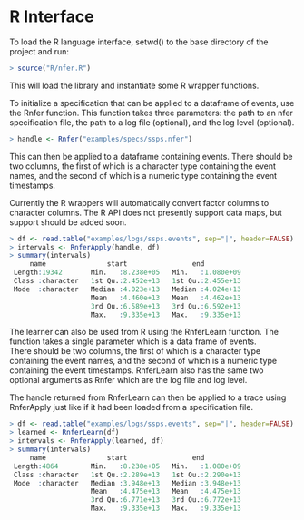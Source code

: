 R Interface
=============================================================================
To load the R language interface, setwd() to the base directory of the project
and run:

```R
> source("R/nfer.R")
```

This will load the library and instantiate some R wrapper functions.

To initialize a specification that can be applied to a dataframe of events, use
the Rnfer function.  This function takes three parameters: the path to an nfer
specification file, the path to a log file (optional), and the log level (optional).

```R
> handle <- Rnfer("examples/specs/ssps.nfer")
```

This can then be applied to a dataframe containing events.  There should be two 
columns, the first of which is a character type containing the event names, and 
the second of which is a numeric type containing the event timestamps.

Currently the R wrappers will automatically convert factor columns to character 
columns.  The R API does not presently support data maps, but support should be
added soon.

```R
> df <- read.table("examples/logs/ssps.events", sep="|", header=FALSE)
> intervals <- RnferApply(handle, df)
> summary(intervals)
     name               start                end           
 Length:19342       Min.   :8.238e+05   Min.   :1.080e+09  
 Class :character   1st Qu.:2.452e+13   1st Qu.:2.455e+13  
 Mode  :character   Median :4.023e+13   Median :4.024e+13  
                    Mean   :4.460e+13   Mean   :4.462e+13  
                    3rd Qu.:6.589e+13   3rd Qu.:6.592e+13  
                    Max.   :9.335e+13   Max.   :9.335e+13  
```

The learner can also be used from R using the RnferLearn function.
The function takes a single parameter which is a data frame of events.  
There should be two columns, the first of which is a character type
containing the event names, and the second of which is a numeric type 
containing the event timestamps.  RnferLearn also has the same two optional
arguments as Rnfer which are the log file and log level.

The handle returned from RnferLearn can then be applied to a trace using RnferApply 
just like if it had been loaded from a specification file.

```R
> df <- read.table("examples/logs/ssps.events", sep="|", header=FALSE)
> learned <- RnferLearn(df)
> intervals <- RnferApply(learned, df)
> summary(intervals)
     name               start                end           
 Length:4864        Min.   :8.238e+05   Min.   :1.080e+09  
 Class :character   1st Qu.:2.289e+13   1st Qu.:2.290e+13  
 Mode  :character   Median :3.948e+13   Median :3.948e+13  
                    Mean   :4.475e+13   Mean   :4.475e+13  
                    3rd Qu.:6.771e+13   3rd Qu.:6.772e+13  
                    Max.   :9.335e+13   Max.   :9.335e+13  
```


